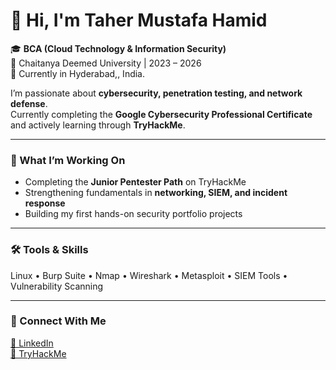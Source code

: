 # 👋 Hi, I'm Taher Mustafa Hamid

🎓 **BCA (Cloud Technology & Information Security)**  
📍 Chaitanya Deemed University | 2023 – 2026  
📍 Currently in Hyderabad,, India.

I’m passionate about **cybersecurity, penetration testing, and network defense**.  
Currently completing the **Google Cybersecurity Professional Certificate** and actively learning through **TryHackMe**.  

---

### 🧠 What I’m Working On
- Completing the **Junior Pentester Path** on TryHackMe  
- Strengthening fundamentals in **networking, SIEM, and incident response**  
- Building my first hands-on security portfolio projects  

---

### 🛠️ Tools & Skills
Linux • Burp Suite • Nmap • Wireshark • Metasploit • SIEM Tools • Vulnerability Scanning

---

### 🔗 Connect With Me
[💼 LinkedIn](https://www.linkedin.com/in/taher-mustafa-hamid-27ba0a280)  
[🎯 TryHackMe](https://tryhackme.com/p/Minion77)
